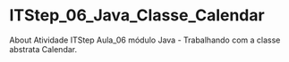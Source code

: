 # ITStep_06_Java_Classe_Calendar
About Atividade ITStep Aula_06 módulo Java -  Trabalhando com a classe abstrata Calendar.
